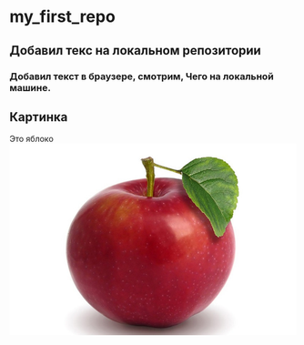 ﻿# my_first_repo

## Добавил текс на локальном репозитории

### Добавил текст в браузере, смотрим, Чего на локальной машине.

## Картинка
 Это яблоко
 ![Яблоко](apple.jpg)